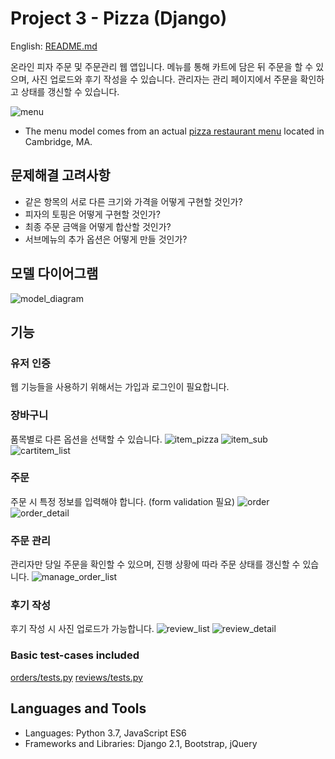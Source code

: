 # Project 3 - Pizza (Django)

English: [README.md](https://github.com/syntaxkim/project3-pizza/blob/master/README.md)

온라인 피자 주문 및 주문관리 웹 앱입니다. 메뉴를 통해 카트에 담은 뒤 주문을 할 수 있으며, 사진 업로드와 후기 작성을 수 있습니다. 관리자는 관리 페이지에서 주문을 확인하고 상태를 갱신할 수 있습니다.

![menu](https://github.com/syntaxkim/project3-pizza/blob/master/screenshots/menu.png?raw=true)
* The menu model comes from an actual [pizza restaurant menu](http://www.pinocchiospizza.net/menu.html) located in Cambridge, MA.


## 문제해결 고려사항
* 같은 항목의 서로 다른 크기와 가격을 어떻게 구현할 것인가?
* 피자의 토핑은 어떻게 구현할 것인가?
* 최종 주문 금액을 어떻게 합산할 것인가?
* 서브메뉴의 추가 옵션은 어떻게 만들 것인가?


## 모델 다이어그램
![model_diagram](https://github.com/syntaxkim/project3-pizza/blob/master/screenshots/model_diagram.png?raw=true)


## 기능

### 유저 인증
웹 기능들을 사용하기 위해서는 가입과 로그인이 필요합니다.


### 장바구니
품목별로 다른 옵션을 선택할 수 있습니다.
![item_pizza](https://github.com/syntaxkim/project3-pizza/blob/master/screenshots/item_pizza.png?raw=true)
![item_sub](https://github.com/syntaxkim/project3-pizza/blob/master/screenshots/item_sub.png?raw=true)
![cartitem_list](https://github.com/syntaxkim/project3-pizza/blob/master/screenshots/cartitem_list.png?raw=true)


### 주문
주문 시 특정 정보를 입력해야 합니다. (form validation 필요)
![order](https://github.com/syntaxkim/project3-pizza/blob/master/screenshots/order.png?raw=true)
![order_detail](https://github.com/syntaxkim/project3-pizza/blob/master/screenshots/order_detail.png?raw=true)


### 주문 관리
관리자만 당일 주문을 확인할 수 있으며, 진행 상황에 따라 주문 상태를 갱신할 수 있습니다.
![manage_order_list](https://github.com/syntaxkim/project3-pizza/blob/master/screenshots/manage_order_list.png?raw=true)


### 후기 작성
후기 작성 시 사진 업로드가 가능합니다.
![review_list](https://github.com/syntaxkim/project3-pizza/blob/master/screenshots/review_list.png?raw=true)
![review_detail](https://github.com/syntaxkim/project3-pizza/blob/master/screenshots/review_detail.png?raw=true)


### Basic test-cases included
[orders/tests.py](https://github.com/syntaxkim/project3-pizza/blob/master/orders/tests.py)
[reviews/tests.py](https://github.com/syntaxkim/project3-pizza/blob/master/reviews/tests.py)


## Languages and Tools
* Languages: Python 3.7, JavaScript ES6
* Frameworks and Libraries: Django 2.1, Bootstrap, jQuery
